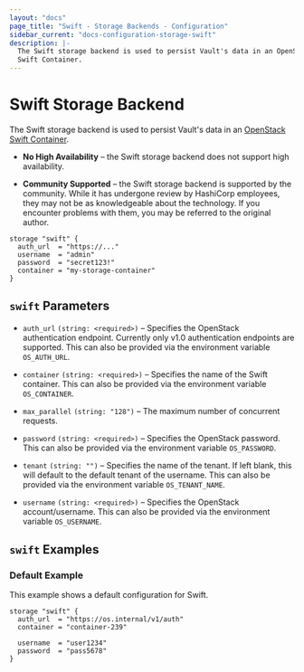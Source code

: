```yaml
---
layout: "docs"
page_title: "Swift - Storage Backends - Configuration"
sidebar_current: "docs-configuration-storage-swift"
description: |-
  The Swift storage backend is used to persist Vault's data in an OpenStack
  Swift Container.
---
```


# Swift Storage Backend

The Swift storage backend is used to persist Vault's data in an
[OpenStack Swift Container][swift].


- **No High Availability** – the Swift storage backend does not support high
  availability.

- **Community Supported** – the Swift storage backend is supported by the
  community. While it has undergone review by HashiCorp employees, they may not
  be as knowledgeable about the technology. If you encounter problems with them,
  you may be referred to the original author.

```hcl
storage "swift" {
  auth_url  = "https://..."
  username  = "admin"
  password  = "secret123!"
  container = "my-storage-container"
}
```

## `swift` Parameters

- `auth_url` `(string: <required>)` – Specifies the OpenStack authentication
  endpoint. Currently only v1.0 authentication endpoints are supported. This can
  also be provided via the environment variable `OS_AUTH_URL`.

- `container` `(string: <required>)` – Specifies the name of the Swift
  container. This can also be provided via the environment variable
  `OS_CONTAINER`.

- `max_parallel` `(string: "128")` – The maximum number of concurrent requests.

- `password` `(string: <required>)` – Specifies the OpenStack password. This can
  also be provided via the environment variable `OS_PASSWORD`.

- `tenant` `(string: "")` – Specifies the name of the tenant. If left blank,
  this will default to the default tenant of the username. This can also be
  provided via the environment variable `OS_TENANT_NAME`.

- `username` `(string: <required>)` – Specifies the OpenStack account/username.
  This can also be provided via the environment variable `OS_USERNAME`.

## `swift` Examples

### Default Example

This example shows a default configuration for Swift.

```hcl
storage "swift" {
  auth_url  = "https://os.internal/v1/auth"
  container = "container-239"

  username  = "user1234"
  password  = "pass5678"
}
```

[swift]: http://docs.openstack.org/developer/swift/
